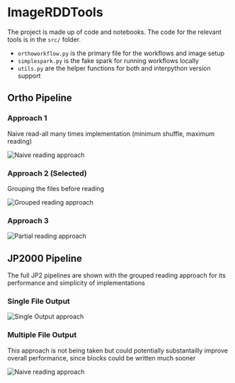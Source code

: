 # ImageRDDTools

The project is made up of code and notebooks. The code for the relevant tools is in the ```src/``` folder.

- ```orthoworkflow.py``` is the primary file for the workflows and image setup
- ```simplespark.py``` is the fake spark for running workflows locally
- ```utils.py``` are the helper functions for both and interpython version support 

## Ortho Pipeline


### Approach 1

Naive read-all many times implementation (minimum shuffle, maximum reading)

![Naive reading approach](rdd_charts/naive_rdd.svg?raw=true)

### Approach 2 (Selected)

Grouping the files before reading

![Grouped reading approach](rdd_charts/naive_rdd.svg?raw=true)

### Approach 3

![Partial reading approach](rdd_charts/partial_rdd.svg?raw=true)

## JP2000 Pipeline

The full JP2 pipelines are shown with the grouped reading approach for its performance and simplicity of implementations

### Single File Output

![Single Output approach](rdd_charts/full_pipe_rdd.svg?raw=true)

### Multiple File Output

This approach is not being taken but could potentially substantailly improve overall performance, since blocks could be written much sooner

![Naive reading approach](rdd_charts/full_par_pipe_rdd.svg?raw=true)